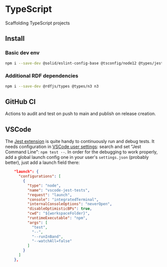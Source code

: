 # TypeScript

Scaffolding TypeScript projects

## Install

### Basic dev env

```bash
npm i --save-dev @solid/eslint-config-base @tsconfig/node12 @types/jest @types/node @typescript-eslint/eslint-plugin @typescript-eslint/parser eslint eslint-config-airbnb-base eslint-config-prettier eslint-plugin-import eslint-plugin-jest eslint-plugin-prettier jest jest-circus prettier ts-jest typescript
```

### Additional RDF dependencies

```bash
npm i --save-dev @rdfjs/types @types/n3 n3
```

## GitHub CI

Actions to audit and test on push to main and publish on release creation.

## VSCode

The [Jest extension](https://marketplace.visualstudio.com/items?itemName=Orta.vscode-jest) is quite handy to continuously run and debug tests. It needs configuration in [VSCode user settings](https://code.visualstudio.com/docs/getstarted/settings): search and set "Jest Command Line": `npm test --`. In order for the debugging to work properly, add a global launch config one in your user's `settings.json` (probably better), just add a launch field there:

```json
    "launch": {
      "configurations": [
        {
          "type": "node",
          "name": "vscode-jest-tests",
          "request": "launch",
          "console": "integratedTerminal",
          "internalConsoleOptions": "neverOpen",
          "disableOptimisticBPs": true,
          "cwd": "${workspaceFolder}",
          "runtimeExecutable": "npm",
          "args": [
            "test",
            "--",
            "--runInBand",
            "--watchAll=false"
          ]
        }
      ]
    },
```
